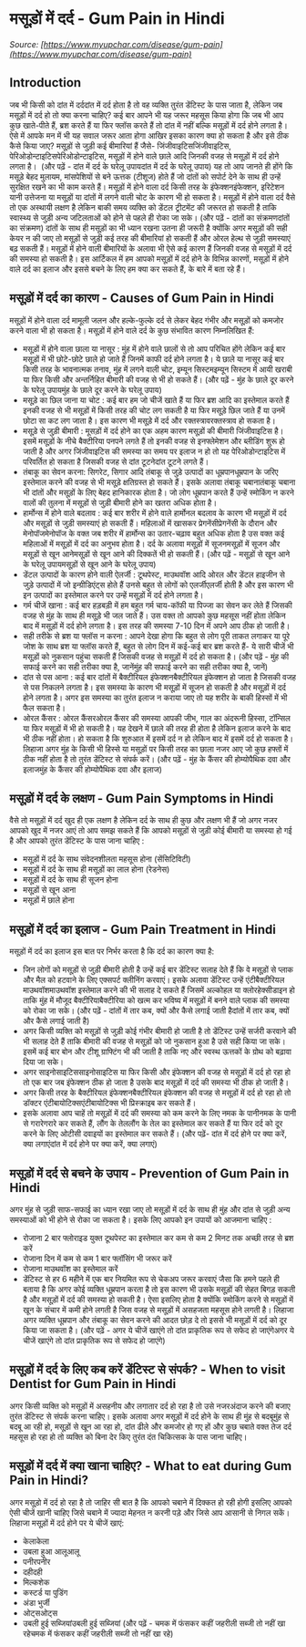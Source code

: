 # मसूड़ों में दर्द - Gum Pain in Hindi
_Source: [https://www.myupchar.com/disease/gum-pain](https://www.myupchar.com/disease/gum-pain)_

## Introduction
जब भी किसी को दांत में दर्ददांत में दर्द होता है तो वह व्यक्ति तुरंत डेंटिस्ट के पास जाता है, लेकिन जब मसूड़ों में दर्द हो तो क्या करना चाहिए? कई बार आपने भी यह जरूर महसूस किया होगा कि जब भी आप कुछ खाते-पीते हैं, ब्रश करते हैं या फिर फ्लॉस करते हैं तो दांत में नहीं बल्कि मसूड़ों में दर्द होने लगता है। ऐसे में आपके मन में भी यह सवाल जरूर आता होगा आखिर इसका कारण क्या हो सकता है और इसे ठीक कैसे किया जाए? मसूड़ों से जुड़ी कई बीमारियां हैं जैसे- जिंजीवाइटिसजिंजीवाइटिस, पेरिओडोन्टाइटिसपेरिओडोन्टाइटिस, मसूड़ों में होने वाले छाले आदि जिनकी वजह से मसूड़ों में दर्द होने लगता है। 
(और पढ़ें - दांत में दर्द के घरेलू उपायदांत में दर्द के घरेलू उपाय)
यह तो आप जानते ही होंगे कि मसूड़े बेहद मुलायम, मांसपेशियों से बने ऊत्तक (टीशूज) होते हैं जो दांतों को सपोर्ट देने के साथ ही उन्हें सुरक्षित रखने का भी काम करते हैं। मसूड़ों में होने वाला दर्द किसी तरह के इंफेक्शनइंफेक्शन, इरिटेशन यानी उत्तेजना या मसूड़ों या दांतों में लगने वाली चोट के कारण भी हो सकता है। मसूड़ों में होने वाला दर्द वैसे तो एक अस्थायी लक्षण है लेकिन बाकी समय व्यक्ति को डेंटल ट्रीटमेंट की जरूरत हो सकती है ताकि स्वास्थ्य से जुड़ी अन्य जटिलताओं को होने से पहले ही रोका जा सके।
(और पढ़ें - दांतों का संक्रमणदांतों का संक्रमण)
दांतों के साथ ही मसूड़ों का भी ध्यान रखना उतना ही जरूरी है क्योंकि अगर मसूड़ों की सही केयर न की जाए तो मसूड़ों से जुड़ी कई तरह की बीमारियां हो सकती हैं और ओरल हेल्थ से जुड़ी समस्याएं बढ़ सकती हैं। मसूड़ों में होने वाली बीमारियों के अलावा भी ऐसे कई कारण हैं जिनकी वजह से मसूड़ों में दर्द की समस्या हो सकती है। इस आर्टिकल में हम आपको मसूड़ों में दर्द होने के विभिन्न कारणों, मसूड़ों में होने वाले दर्द का इलाज और इससे बचने के लिए हम क्या कर सकते हैं, के बारे में बता रहे हैं।

## मसूड़ों में दर्द का कारण - Causes of Gum Pain in Hindi
मसूड़ों में होने वाला दर्द मामूली जलन और हल्के-फुल्के दर्द से लेकर बेहद गंभीर और मसूड़ों को कमजोर करने वाला भी हो सकता है। मसूड़ों में होने वाले दर्द के कुछ संभावित कारण निम्नलिखित हैं:
- मसूड़ों में होने वाला छाला या नासूर : मुंह में होने वाले छालों से तो आप परिचित होंगे लेकिन कई बार मसूड़ों में भी छोटे-छोटे छाले हो जाते हैं जिनमें काफी दर्द होने लगता है। ये छाले या नासूर कई बार किसी तरह के भावनात्मक तनाव, मुंह में लगने वाली चोट, इम्यून सिस्टमइम्यून सिस्टम में आयी खराबी या फिर किसी और अन्तर्निहित बीमारी की वजह से भी हो सकते हैं। (और पढ़ें - मुंह के छाले दूर करने के घरेलू उपायमुंह के छाले दूर करने के घरेलू उपाय)
- मसूड़े का छिल जाना या चोट : कई बार हम जो चीजें खाते हैं या फिर ब्रश आदि का इस्तेमाल करते हैं इनकी वजह से भी मसूड़ों में किसी तरह की चोट लग सकती है या फिर मसूड़े छिल जाते हैं या उनमें छोटा सा कट लग जाता है। इस कारण भी मसूड़े में दर्द और रक्तस्त्रावरक्तस्त्राव हो सकता है।
- मसूड़े से जुड़ी बीमारी : मूसड़ों में दर्द होने का एक अहम कारण मसूड़ों की बीमारी जिंजीवाइटिस है। इसमें मसूड़ों के नीचे बैक्टीरिया पनपने लगते हैं तो इनकी वजह से इनफ्लेमेशन और ब्लीडिंग शुरू हो जाती है और अगर जिंजीवाइटिस की समस्या का समय पर इलाज न हो तो यह पेरिओडोन्टाइटिस में परिवर्तित हो सकता है जिसकी वजह से दांत टूटनेदांत टूटने लगते हैं।
- तंबाकू का सेवन करना: सिगरेट, सिगार आदि तंबाकू से जुड़े उत्पादों का धूम्रपानधूम्रपान के जरिए इस्तेमाल करने की वजह से भी मसूड़े क्षतिग्रस्त हो सकते हैं। इसके अलावा तंबाकू चबानातंबाकू चबाना भी दांतों और मसूड़ों के लिए बेहद हानिकारक होता है। जो लोग धूम्रपान करते हैं उन्हें स्मोकिंग न करने वालों की तुलना में मसूड़ों से जुड़ी बीमारी होने का खतरा अधिक होता है।
- हार्मोन्स में होने वाले बदलाव : कई बार शरीर में होने वाले हार्मोनल बदलाव के कारण भी मसूड़ों में दर्द और मसूड़ों से जुड़ी समस्याएं हो सकती हैं। महिलाओं में खासकर प्रेगनेंसीप्रेगनेंसी के दौरान और मेनोपॉजमेनोपॉज के वक्त जब शरीर में हार्मोन्स का उतार-चढ़ाव बहुत अधिक होता है उस वक्त कई महिलाओं में मसूड़ों में दर्द का अनुभव होता है। दर्द के अलावा मसूड़ों में सूजनमसूड़ों में सूजन और मसूड़ों से खून आनेमसूड़ों से खून आने की दिक्कतें भी हो सकती हैं। (और पढ़ें - मसूड़ों से खून आने के घरेलू उपायमसूड़ों से खून आने के घरेलू उपाय)
- डेंटल उत्पादों के कारण होने वाली ऐलर्जी : टूथपेस्ट, माउथवॉश आदि ओरल और डेंटल हाइजीन से जुड़े उत्पादों में जो इन्ग्रीडिएंट्स होते हैं उनसे बहुत से लोगों को एलर्जीएलर्जी होती है और इस कारण भी इन उत्पादों का इस्तेमाल करने पर उन्हें मसूड़ों में दर्द होने लगता है।
- गर्म चीजें खाना : कई बार हड़बड़ी में हम बहुत गर्म चाय-कॉफी या पिज्जा का सेवन कर लेते हैं जिसकी वजह से मुंह के साथ ही मसूड़े भी जल जाते हैं। उस वक्त तो आपको कुछ महसूस नहीं होता लेकिन बाद में मसूड़ों में दर्द होने लगता है। इस तरह की समस्या 7-10 दिन में अपने आप ठीक हो जाती है।
- सही तरीके से ब्रश या फ्लॉस न करना : आपने देखा होगा कि बहुत से लोग पूरी ताकत लगाकर या पूरे जोश के साथ ब्रश या फ्लॉस करते हैं, बहुत से लोग दिन में कई-कई बार ब्रश करते हैं- ये सारी चीजें भी मसूड़ों को नुकसान पहुंचा सकती हैं जिसकी वजह से मसूड़ों में दर्द हो सकता है। (और पढ़ें - मुंह की सफाई करने का सही तरीका क्या है, जानेंमुंह की सफाई करने का सही तरीका क्या है, जानें)
- दांत से पस आना : कई बार दांतों में बैक्टीरियल इंफेक्शनबैक्टीरियल इंफेक्शन हो जाता है जिसकी वजह से पस निकलने लगता है। इस समस्या के कारण भी मसूड़ों में सूजन हो सकती है और मसूड़ों में दर्द होने लगता है। अगर इस समस्या का तुरंत इलाज न कराया जाए तो यह शरीर के बाकी हिस्सों में भी फैल सकता है।
- ओरल कैंसर : ओरल कैंसरओरल कैंसर की समस्या आपकी जीभ, गाल का अंदरूनी हिस्सा, टॉन्सिल या फिर मसूड़ों में भी हो सकती है। यह देखने में छाले की तरह ही होता है लेकिन इलाज करने के बाद भी ठीक नहीं होता। हो सकता है कि शुरुआत में इसमें दर्द न हो लेकिन बाद में इसमें दर्द हो सकता है। लिहाजा अगर मुंह के किसी भी हिस्से या मसूड़ों पर किसी तरह का छाला नजर आए जो कुछ हफ्तों में ठीक नहीं होता है तो तुरंत डेंटिस्ट से संपर्क करें। (और पढ़ें - मुंह के कैंसर की होम्योपैथिक दवा और इलाजमुंह के कैंसर की होम्योपैथिक दवा और इलाज)

## मसूड़ों में दर्द के लक्षण - Gum Pain Symptoms in Hindi
वैसे तो मसूड़ों में दर्द खुद ही एक लक्षण है लेकिन दर्द के साथ ही कुछ और लक्षण भी हैं जो अगर नजर आपको खुद में नजर आएं तो आप समझ सकते हैं कि आपको मसूड़ों से जुड़ी कोई बीमारी या समस्या हो गई है और आपको तुरंत डेंटिस्ट के पास जाना चाहिए :
- मसूड़ों में दर्द के साथ संवेदनशीलता महसूस होना (सेंसिटिविटी)
- मसूड़ों में दर्द के साथ ही मसूड़ों का लाल होना (रेडनेस)
- मसूड़ों में दर्द के साथ ही सूजन होना
- मसूड़ों से खून आना
- मसूड़ों में छाले होना

## मसूड़ों में दर्द का इलाज - Gum Pain Treatment in Hindi
मसूड़ों में दर्द का इलाज इस बात पर निर्भर करता है कि दर्द का कारण क्या है:
- जिन लोगों को मसूड़ों से जुड़ी बीमारी होती है उन्हें कई बार डेंटिस्ट सलाह देते हैं कि वे मसूड़ों से प्लाक और मैल को हटवाने के लिए एक्सपर्ट क्लीनिंग करवाएं। इसके अलावा डेंटिस्ट उन्हें एंटीबैक्टीरियल माउथवॉशमाउथवॉश इस्तेमाल करने की भी सलाह दे सकते हैं जिसमें अल्कोहल या क्लोरहेक्सीडाइन हो ताकि मुंह में मौजूद बैक्टीरियाबैक्टीरिया को खत्म कर भविष्य में मसूड़ों में बनने वाले प्लाक की समस्या को रोका जा सके। (और पढ़ें - दांतों में तार कब, क्यों और कैसे लगाई जाती हैदांतों में तार कब, क्यों और कैसे लगाई जाती है)
- अगर किसी व्यक्ति को मसूड़ों से जुड़ी कोई गंभीर बीमारी हो जाती है तो डेंटिस्ट उन्हें सर्जरी करवाने की भी सलाह देते हैं ताकि बीमारी की वजह से मसूड़ों को जो नुकसान हुआ है उसे सही किया जा सके। इसमें कई बार बोन और टीशू ग्राफ्टिंग भी की जाती है ताकि नए और स्वस्थ ऊत्तकों के ग्रोथ को बढ़ावा दिया जा सके।
- अगर साइनोसाइटिससाइनोसाइटिस या फिर किसी और इंफेक्शन की वजह से मसूड़ों में दर्द हो रहा हो तो एक बार जब इंफेक्शन ठीक हो जाता है उसके बाद मसूड़ों में दर्द की समस्या भी ठीक हो जाती है।
- अगर किसी तरह के बैक्टीरियल इंफेक्शनबैक्टीरियल इंफेक्शन की वजह से मसूड़ों में दर्द हो रहा हो तो डॉक्टर एंटीबायोटिक्सएंटीबायोटिक्स भी प्रिस्क्राइब कर सकते हैं।
- इसके अलावा आप चाहें तो मसूड़ों में दर्द की समस्या को कम करने के लिए नमक के पानीनमक के पानी से गरारेगरारे कर सकते हैं, लौंग के तेललौंग के तेल का इस्तेमाल कर सकते हैं या फिर दर्द को दूर करने के लिए ओटीसी दवाइयों का इस्तेमाल कर सकते हैं। (और पढ़ें- दांत में दर्द होने पर क्या करें, क्या लगाएंदांत में दर्द होने पर क्या करें, क्या लगाएं)

## मसूड़ों में दर्द से बचने के उपाय - Prevention of Gum Pain in Hindi
अगर मुंह से जुड़ी साफ-सफाई का ध्यान रखा जाए तो मसूड़ों में दर्द के साथ ही मुंह और दांत से जुड़ी अन्य समस्याओं को भी होने से रोका जा सकता है। इसके लिए आपको इन उपायों को आजमाना चाहिए :
- रोजाना 2 बार फ्लोराइड युक्त टूथपेस्ट का इस्तेमाल कर कम से कम 2 मिनट तक अच्छी तरह से ब्रश करें
- रोजाना दिन में कम से कम 1 बार फ्लॉसिंग भी जरूर करें
- रोजाना माउथवॉश का इस्तेमाल करें
- डेंटिस्ट से हर 6 महीने में एक बार नियमित रूप से चेकअप जरूर करवाएं
जैसा कि हमने पहले ही बताया है कि अगर कोई व्यक्ति धूम्रपान करता है तो इस कारण भी उसके मसूड़ों की सेहत बिगड़ सकती है और मसूड़ों में दर्द की समस्या हो सकती है। ऐसा इसलिए होता है क्योंकि स्मोकिंग करने से मसूड़ों में खून के संचार में कमी होने लगती है जिस वजह से मसूड़ों में असहजता महसूस होने लगती है। लिहाजा अगर व्यक्ति धूम्रपान और तंबाकू का सेवन करने की आदत छोड़ दे तो इससे भी मसूड़ों में दर्द को दूर किया जा सकता है।
(और पढ़ें - अगर ये चीजें खाएंगे तो दांत प्राकृतिक रूप से सफेद हो जाएंगेअगर ये चीजें खाएंगे तो दांत प्राकृतिक रूप से सफेद हो जाएंगे)

## मसूड़ों में दर्द के लिए कब करें डेंटिस्ट से संपर्क? - When to visit Dentist for Gum Pain in Hindi
अगर किसी व्यक्ति को मसूड़ों में असहनीय और लगातार दर्द हो रहा है तो उसे नजरअंदाज करने की बजाए तुरंत डेंटिस्ट से संपर्क करना चाहिए। इसके अलावा अगर मसूड़ों में दर्द होने के साथ ही मुंह से बदबूमुंह से बदबू आ रही हो, मसूड़ों से खून आ रहा हो, दांत ढीले और कमजोर हो गए हों और कुछ चबाते वक्त तेज दर्द महसूस हो रहा हो तो व्यक्ति को बिना देर किए तुरंत दंत चिकित्सक के पास जाना चाहिए।

## मसूड़ों में दर्द में क्या खाना चाहिए? - What to eat during Gum Pain in Hindi?
अगर मसूड़ो में दर्द हो रहा है तो जाहिर सी बात है कि आपको चबाने में दिक्कत हो रही होगी इसलिए आपको ऐसी चीजें खानी चाहिए जिसे चबाने में ज्यादा मेहनत न करनी पड़े और जिसे आप आसानी से निगल सकें। लिहाजा मसूड़ों में दर्द होने पर ये चीजें खाएं:
- केलाकेला
- उबला हुआ आलूआलू
- पनीरपनीर
- दहीदही
- मिल्कशेक
- कस्टर्ड या पुडिंग
- अंडा भुर्जी
- ओट्सओट्स
- उबली हुई सब्जियांउबली हुई सब्जियां (और पढ़ें - चमक में फंसकर कहीं जहरीली सब्जी तो नहीं खा रहेचमक में फंसकर कहीं जहरीली सब्जी तो नहीं खा रहे)

